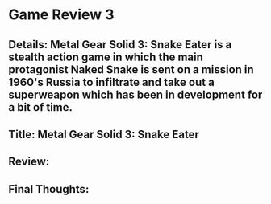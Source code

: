 # Game Review 3

## Details: Metal Gear Solid 3: Snake Eater is a stealth action game in which the main protagonist Naked Snake is sent on a mission in 1960's Russia to infiltrate and take out a superweapon which has been in development for a bit of time.

## Title: Metal Gear Solid 3: Snake Eater

## Review:

## Final Thoughts:
